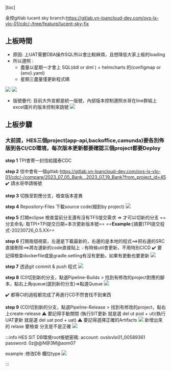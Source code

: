 [toc]

金控gitlab lucent sky branch:https://gitlab.vn-loancloud-dev.com/ovs-lx-vlo-01/cdc/-/tree/feature/lucent-sky-fix
## 上板時間
- 原因: 上UAT需要DBA操作SQL所以會比較麻煩，且想降低大家上板的loading
- 所以遵照 :
    - 盡量以星期一才會上 SQL(ddl or dml ) + helmcharts 的(configmap or {env}.yaml) 
    - 星期三盡量僅更新程式碼

![](https://hackmd.io/_uploads/BJnQIgUsh.png)
![](https://hackmd.io/_uploads/rkirq4vjh.png)

- 版號疊代: 目前大外宣都是統一版號，內部版本控制遵照水哥在line群組上excel圖片的版本控制來跳號
![](https://hackmd.io/_uploads/BJn-6NPjn.png)


## 上板步驟
### **大前提，HES三個project(app-api,backoffice,camunda)要各別佈版到各CI/CD環境，每次版本更新都要確認三個project都要Deploy**


**step 1** TPI會寄一封信給國泰CDC

**step 2** 信中會有一個gitlab 
https://gitlab.vn-loancloud-dev.com/ovs-lx-vlo-01/cdc/-/compare/2023_07_05_Bank...2023_07_19_Bank?from_project_id=45
:heavy_check_mark: 請水哥申請帳號

**step 3** 切換至對應分支，檢查版本差異

**step 4** Repository-Files 下載source code(細到by project)
![](https://hackmd.io/_uploads/S16LGzH53.png)

**step 5** 打開eclipse 檢查當前分支還有沒有TFS提交需求 => 才可以切新的分支
==分支命名: 取TPI+TPI提交日期+本次更新版本號==
==**Example:**[摘要]TPI提交程式-20230726_0.5.XX==

**step 6** 打開兩個視窗，左邊是下載最新的，右邊的是本地的程式==>把右邊的SRC直接刪除==>將左邊新的code直接貼上
:bulb:有時候util會更新，不用特別CICD
:heavy_check_mark: 要記得檢查dockerfile或是gradle.setting有沒有更動，如果有更動也要更新
![](https://hackmd.io/_uploads/S1DnGfH9h.png)

**step 7** 透過git commit & push 程式
![](https://hackmd.io/_uploads/H1hbEzBq2.png)


**step 8** (CI)切到新的分支，點選Pipeline-Builds > 找到有修改的project對應的腳本，點右上角queue(選到新的分支)=>點選Queue
![](https://hackmd.io/_uploads/SJF_NMB5n.png)

:heavy_check_mark: 都等CI的過程都完成了再進行CD不然會找不到東西

**step 9** (CD)切到新的分支，點選Pipeline-Release > 找到有修改的project，點右上create-release
:warning: 要記得手動關閉 (執行SIT更新 就是選 del ut pod + ut)(執行UAT更新 就是選 del uat pod + uat)
:warning: 要記得選擇正確的Artifacts
![](https://hackmd.io/_uploads/BkbZUMHq3.png)
新增出來的 relase 要檢查 分支是不是正確
![](https://hackmd.io/_uploads/Byc2wfS53.png)



:::info
HES SIT DB環境root帳號密碼:
account: ovslxvlo01_00589361
password: 0z@@N@3M@aom07


example :修改DB 欄位type
![](https://hackmd.io/_uploads/Hyy-Chich.png)

:::




